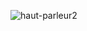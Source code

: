 
![haut-parleur2](https://user-images.githubusercontent.com/112189073/236200537-3dbd2d59-797b-45a9-ae78-a010b444ff94.png)
